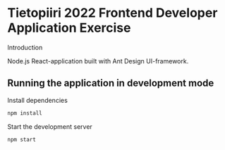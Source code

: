 # Tietopiiri 2022 Frontend Developer Application Exercise

Introduction

Node.js React-application built with Ant Design UI-framework.

## Running the application in development mode

Install dependencies

```sh
npm install
```

Start the development server

```sh
npm start
```
